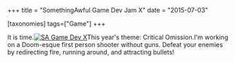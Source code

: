 +++
title = "SomethingAwful Game Dev Jam X"
date = "2015-07-03"

[taxonomies]
tags=["Game"]
+++

It is time.[![SA Game Dev X](http://www.josephcatrambone.com/wp-content/uploads/2015/07/sagamedev.png)](./img/wp-content-uploads-2015-07-sagamedev.png)This year's theme: Critical Omission.I'm working on a Doom-esque first person shooter without guns. Defeat your enemies by redirecting fire, running around, and attracting bullets!
